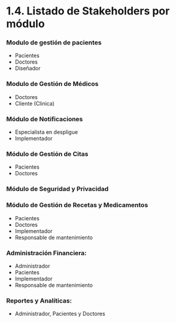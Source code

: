 # 1.4. Listado de Stakeholders por módulo

### Modulo de gestión de pacientes
- Pacientes
- Doctores
- Diseñador
### Modulo de Gestión de Médicos
- Doctores
- Cliente (Clinica)
### Módulo de Notificaciones
- Especialista en despligue
- Implementador
### Módulo de Gestión de Citas
- Pacientes
- Doctores
### Módulo de Seguridad y Privacidad

### Módulo de Gestión de Recetas y Medicamentos
- Pacientes
- Doctores
- Implementador
- Responsable de mantenimiento
### Administración Financiera:
- Administrador
- Pacientes
- Implementador
- Responsable de mantenimiento 
### Reportes y Analíticas:
- Administrador, Pacientes y Doctores
